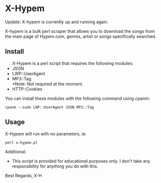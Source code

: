 <h1>X-Hypem</h1>

Update: X-hypem is currently up and running again.

X-hypem is a bulk perl scraper that allows you to download the songs from the main page of Hypem.com, genres, artist or songs specifically searched.

Install
----------
<ul>
X-Hypem is a perl script that requires the following modules:
<li>JSON</li>
<li>LWP::UserAgent</li>
<li>MP3::Tag</li> *Note: Not required at the moment.
<li>HTTP::Cookies</li>
</ul>
You can install these modules with the following command using cpanm:

<code>cpanm --sudo LWP::UserAgent JSON MP3::Tag</code>

Usage
----------
X-Hypem will run with no parameters, ie:

<code>perl x-hypem.pl</code>

Additional:
<ul>
<li>This script is provided for educational purposes only. I don't take any responsibility for anything you do with 
this.</li>
</ul>


Best Regards,
X-H
